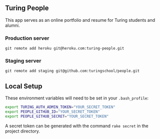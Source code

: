 ## Turing People

This app serves as an online portfolio and resume for Turing students
and alumni.

### Production server

```
git remote add heroku git@heroku.com:turing-people.git
```

### Staging server

```
git remote add staging git@github.com:turingschool/people.git
```

## Local Setup

These environment variables will need to be set in your `.bash_profile`:  
```bash
export TURING_AUTH_ADMIN_TOKEN="YOUR_SECRET_TOKEN"
export PEOPLE_GITHUB_ID="YOUR_SECRET_TOKEN"
export PEOPLE_GITHUB_SECRET="YOUR_SECRET_TOKEN"
```

A secret token can be generated with the command `rake secret` in the project directory.

